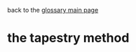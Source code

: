 back to the [glossary main page](https://github.com/wds4/tapestry-protocol/blob/main/glossary/README.md)

the tapestry method
=====
